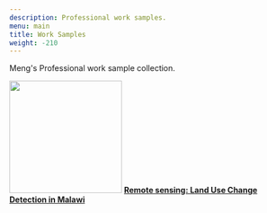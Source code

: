 ```yaml
---
description: Professional work samples.
menu: main
title: Work Samples
weight: -210
---
```


Meng's Professional work sample collection.

[<img src="/page/work_sample_files/Screen Shot 2019-08-28 at 10.06.03 PM.png" alt="" width="200px"/>](/doc/malawi-land-use-change-detection-using-remote-sensing-methods/)
[**Remote sensing: Land Use Change Detection in Malawi**](/doc/malawi-land-use-change-detection-using-remote-sensing-methods/)